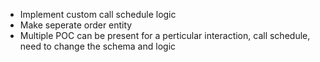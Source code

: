 - Implement custom call schedule logic
- Make seperate order entity
- Multiple POC can be present for a perticular interaction, call schedule, need to change the schema and logic
